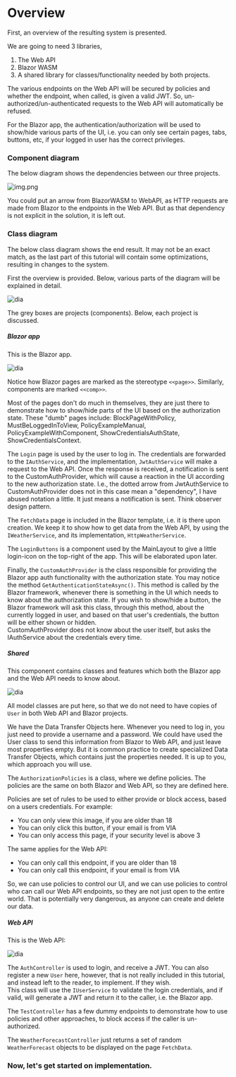 # Overview
First, an overview of the resulting system is presented.

We are going to need 3 libraries, 
1) The Web API
2) Blazor WASM
3) A shared library for classes/functionality needed by both projects.

The various endpoints on the Web API will be secured by policies and whether the endpoint, when called, is given a valid JWT. 
So, un-authorized/un-authenticated requests to the Web API will automatically be refused.

For the Blazor app, the authentication/authorization will be used to show/hide various parts of the UI, i.e. you can only see certain pages, tabs, buttons, etc, if your logged in user has the correct privileges.

### Component diagram
The below diagram shows the dependencies between our three projects.

![img.png](Resources/ComponentDiagram.png)

You could put an arrow from BlazorWASM to WebAPI, as HTTP requests are made from Blazor to the endpoints in the Web API. 
But as that dependency is not explicit in the solution, it is left out.


### Class diagram

The below class diagram shows the end result. It may not be an exact match, as the last part of this tutorial will contain some optimizations, resulting in changes to the system.

First the overview is provided. Below, various parts of the diagram will be explained in detail.


![dia](Resources/ClassDiagram.svg)


The grey boxes are projects (components). Below, each project is discussed.

##### Blazor app
This is the Blazor app.

![dia](Resources/BlazorAppClassDiagram.png)

Notice how Blazor pages are marked as the stereotype `<<page>>`. Similarly, components are marked `<<comp>>`.

Most of the pages don't do much in themselves, they are just there to demonstrate how to show/hide parts of the UI based on the authorization state. These "dumb" pages include: BlockPageWithPolicy, MustBeLoggedInToView, PolicyExampleManual, PolicyExampleWithComponent, ShowCredentialsAuthState, ShowCredentialsContext.

The `Login` page is used by the user to log in. The credentials are forwarded to the `IAuthService`, and the implementation, `JwtAuthService` will make a request to the Web API. Once the response is received, a notification is sent to the CustomAuthProvider, which will cause a reaction in the UI according to the new authorization state. I.e., the dotted arrow from JwtAuthService to CustomAuthProvider does not in this case mean a "dependency", I have abused notation a little. It just means a notification is sent. Think observer design pattern.

The `FetchData` page is included in the Blazor template, i.e. it is there upon creation. We keep it to show how to get data from the Web API, by using the `IWeatherService`, and its implementation, `HttpWeatherService`.

The `LoginButtons` is a component used by the MainLayout to give a little login-icon on the top-right of the app. This will be elaborated upon later.

Finally, the `CustomAuthProvider` is the class responsible for providing the Blazor app auth functionality with the authorization state. You may notice the method `GetAuthenticationStateAsync()`.
This method is called by the Blazor framework, whenever there is something in the UI which needs to know about the authorization state. If you wish to show/hide a button, the Blazor framework will ask this class, through this method, about the currently logged in user, and based on that user's credentials, the button will be either shown or hidden.\
CustomAuthProvider does not know about the user itself, but asks the IAuthService about the credentials every time.

##### Shared
This component contains classes and features which both the Blazor app and the Web API needs to know about.

![dia](Resources/SharedClassDiagram.png)

All model classes are put here, so that we do not need to have copies of `User` in both Web API and Blazor projects.

We have the Data Transfer Objects here. Whenever you need to log in, you just need to provide a username and a password. We could have used the User class to send this information from Blazor to Web API, and just leave most properties empty.
But it is common practice to create specialized Data Transfer Objects, which contains just the properties needed. It is up to you, which approach you will use.

The `AuthorizationPolicies` is a class, where we define policies. The policies are the same on both Blazor and Web API, so they are defined here.

Policies are set of rules to be used to either provide or block access, based on a users credentials. For example:

* You can only view this image, if you are older than 18
* You can only click this button, if your email is from VIA
* You can only access this page, if your security level is above 3

The same applies for the Web API:

* You can only call this endpoint, if you are older than 18
* You can only call this endpoint, if your email is from VIA

So, we can use policies to control our UI, and we can use policies to control who can call our Web API endpoints, so they are not just open to the entire world. That is potentially very dangerous, as anyone can create and delete our data.

##### Web API
This is the Web API:

![dia](Resources/WebAPIClassDiagram.png)

The `AuthController` is used to login, and receive a JWT. You can also register a new `User` here, however, that is not really included in this tutorial, and instead left to the reader, to implement. If they wish.\
This class will use the `IUserService` to validate the login credentials, and if valid, will generate a JWT and return it to the caller, i.e. the Blazor app.

The `TestController` has a few dummy endpoints to demonstrate how to use policies and other approaches, to block access if the caller is un-authorized.

The `WeatherForecastController` just returns a set of random `WeatherForecast` objects to be displayed on the page `FetchData`.

### Now, let's get started on implementation.
